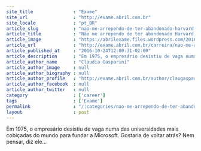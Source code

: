 ```yaml
---
site_title               : "Exame"
site_url                 : "http://exame.abril.com.br"
site_locale              : "pt_BR"
article_slug             : "nao-me-arrependo-de-ter-abandonado-harvard-diz-bill-gates"
article_title            : "Não me arrependo de ter abandonado Harvard, diz Bill Gates"
article_image            : "https://abrilexame.files.wordpress.com/2016/10/gettyimages-52694361.jpg?quality=70&strip=all&w=680"
article_url              : "http://exame.abril.com.br/carreira/nao-me-arrependo-de-ter-abandonado-harvard-diz-bill-gates/"
article_published_at     : "2016-10-24T12:00:31-02:00"
article_description      : "Em 1975, o empresário desistiu de vaga numa das universidades mais cobiçadas do mundo para fundar a Microsoft. Gostaria de voltar atrás? Nem pensar, diz ele..."
article_author_name      : "Claudia Gasparini"
article_author_image     : null
article_author_biography : null
article_author_profile   : "http://exame.abril.com.br/author/claugasparini/"
article_author_facebook  : null
article_author_twitter   : null
category                 : ['career']
tags                     : ['Exame']
permalink                : "/:categories/nao-me-arrependo-de-ter-abandonado-harvard-diz-bill-gates/"
layout                   : post
---
```


Em 1975, o empresário desistiu de vaga numa das universidades mais cobiçadas do mundo para fundar a Microsoft. Gostaria de voltar atrás? Nem pensar, diz ele...
